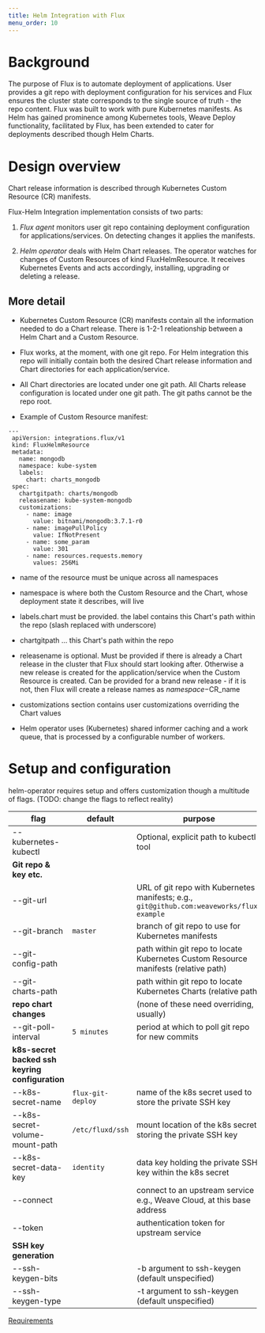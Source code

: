 ```yaml
---
title: Helm Integration with Flux
menu_order: 10
---
```


# Background

The purpose of Flux is to automate deployment of applications. User provides a git
repo with deployment configuration for his services and Flux ensures the cluster
state corresponds to the single source of truth - the repo content. Flux was built
to work with pure Kubernetes manifests.
As Helm has gained prominence among Kubernetes tools, Weave Deploy functionality,
facilitated by Flux, has been extended to cater for deployments described though Helm
Charts.

# Design overview

Chart release information is described through Kubernetes Custom Resource (CR) manifests.

Flux-Helm Integration implementation consists of two parts:

1. *Flux agent* monitors user git repo containing deployment configuration for applications/services. On detecting changes it applies the manifests.

2. *Helm operator* deals with Helm Chart releases. The operator watches for changes of Custom Resources of kind FluxHelmResource. It receives Kubernetes Events and acts accordingly, installing, upgrading or deleting a release.

## More detail

 - Kubernetes Custom Resource (CR) manifests contain all the information needed to do a Chart release. There is 1-2-1 releationship between a Helm Chart and a Custom Resource.
 
 - Flux works, at the moment, with one git repo. For Helm integration this repo will initially contain both the desired Chart release information and Chart directories for each application/service. 

 - All Chart directories are located under one git path. All Charts release configuration is located under one git path. The git paths cannot be the repo root.

 - Example of Custom Resource manifest:
 ```
 ---
  apiVersion: integrations.flux/v1
  kind: FluxHelmResource
  metadata:
    name: mongodb
    namespace: kube-system
    labels:
      chart: charts_mongodb
  spec:
    chartgitpath: charts/mongodb
    releasename: kube-system-mongodb
    customizations:
      - name: image
        value: bitnami/mongodb:3.7.1-r0
      - name: imagePullPolicy
        value: IfNotPresent
      - name: some_param
        value: 301
      - name: resources.requests.memory
        values: 256Mi

 ```
  - name of the resource must be unique across all namespaces
  - namespace is where both the Custom Resource and the Chart, whose deployment state it describes, will live
  - labels.chart must be provided. the label contains this Chart's path within the repo (slash replaced with underscore)
  - chartgitpath ... this Chart's path within the repo
  - releasename is optional. Must be provided if there is already a Chart release in the cluster that Flux should start looking after. Otherwise a new release is created for the application/service when the Custom Resource is created. Can be provided for a brand new release - if it is not, then Flux will create a release names as $namespace-$CR_name
  - customizations section contains user customizations overriding the Chart values

 - Helm operator uses (Kubernetes) shared informer caching and a work queue, that is processed by a configurable number of workers.
# Setup and configuration

helm-operator requires setup and offers customization though a multitude of flags.
(TODO: change the flags to reflect reality)

|flag                    | default                       | purpose |
|------------------------|-------------------------------|---------|
|--kubernetes-kubectl    |                               | Optional, explicit path to kubectl tool|
|**Git repo & key etc.** |                              ||
|--git-url               |                               | URL of git repo with Kubernetes manifests; e.g., `git@github.com:weaveworks/flux-example`|
|--git-branch            | `master`                        | branch of git repo to use for Kubernetes manifests|
|--git-config-path       |                               | path within git repo to locate Kubernetes Custom Resource manifests (relative path)|
|--git-charts-path       |                               | path within git repo to locate Kubernetes Charts (relative path)|
|**repo chart changes**  |                               | (none of these need overriding, usually) |
|--git-poll-interval     | `5 minutes`                 | period at which to poll git repo for new commits|
|**k8s-secret backed ssh keyring configuration**      |  | |
|--k8s-secret-name       | `flux-git-deploy`               | name of the k8s secret used to store the private SSH key|
|--k8s-secret-volume-mount-path | `/etc/fluxd/ssh`         | mount location of the k8s secret storing the private SSH key|
|--k8s-secret-data-key   | `identity`                      | data key holding the private SSH key within the k8s secret|
|--connect               |                               | connect to an upstream service e.g., Weave Cloud, at this base address|
|--token                 |                               | authentication token for upstream service|
|**SSH key generation**  |                               | |
|--ssh-keygen-bits       |                               | -b argument to ssh-keygen (default unspecified)|
|--ssh-keygen-type       |                               | -t argument to ssh-keygen (default unspecified)|

[Requirements](./helm-integration-requirements.md)

